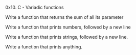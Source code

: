 0x10. C - Variadic functions

Write a function that returns the sum of all its parameter

Write a function that prints numbers, followed by a new line

Write a function that prints strings, followed by a new line.

Write a function that prints anything.


